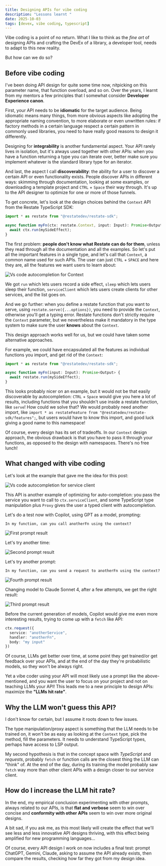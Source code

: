 ```yaml
---
title: Designing APIs for vibe coding
description: "Lessons learnt "
date: 2025-10-03
tags: [devex, vibe coding, typescript]
---
```


Vibe coding is a point of no return. What I like to think as the _fine art_ of designing APIs and crafting the DevEx of a library, a developer tool, needs to adapt to this new reality.

But how can we do so?

## Before vibe coding

I've been doing API design for quite some time now, nitpicking on this parameter name, that function overload, and so on.
Over the years, I learnt from my mentors a few principles that I somewhat consider **Developer Experience canon**.

First, your API needs to be **idiomatic** for the target audience.
Being idiomatic means many things, from more obvious aspects like adopting the appropriate naming convention, to more elaborate or even unwritten rules:
if factory methods in a certain language respect a certain pattern in commonly used libraries, you need to have really good reasons to design it differently.

Designing for **integrability** is another fundamental aspect. Your API rarely lives in isolation, but it's always used together with other APIs:
when you have a function returning a type you can iterate over, better make sure you implement whatever is the standard library type for an iterator.

And last, the aspect I call **discoverability**: the ability for a user to discover a certain API or even functionality exists.
People discover APIs in different ways: skimming through documentation, looking at some examples, or downloading a template project and `CTRL` + `Space` their way through.
It's up to the API designer to optimize for one or more of those funnels.

To get concrete, let's look at the design choices behind the `Context` API from the Restate TypeScript SDK:

```typescript
import * as restate from "@restatedev/restate-sdk";

async function myFn(ctx: restate.Context, input: Input): Promise<Output> {
  await ctx.run(mySideEffect);
}
```

The first problem: **people don't know what Restate can do for them**, unless they read through all the documentation and all the examples.
So let's put all the important features in a single type, and let's call that `Context`, a common name used for such APIs.
The user can just `CTRL` + `SPACE` and here they are, all the features we want users to learn about:

![Vs code autocompletion for Context](../../public/img/vscode-autocompletion.png "Vs code autocompletion for Context")

We got `run` which lets users record a side effect, `sleep` which lets users sleep their function, `serviceClient` which lets users create clients for other services, and the list goes on.

And we go further: when you define a restate function that you want to serve, using `restate.serve({...options})`, you need to provide the `Context`, otherwise you'll get a typing error.
Restate functions don't strictly require the `Context` parameter, but we nevertheless make it mandatory in the type system to make sure the user **knows** about the `Context`.

This design approach works well for us, but we could have taken some alternative approaches.

For example, we could have encapsulated all the features as individual functions you import, and get rid of the `Context`:

```typescript
import * as restate from "@restatedev/restate-sdk";

async function myFn(input: Input): Promise<Output> {
  await restate.run(mySideEffect);
}
```

This looks probably nicer on an example, but it would not be that easily discoverable by autocompletion: `CTRL` + `Space` would give you here a lot of results, including functions that you shouldn't use inside a restate function, like `serve`!
How could we solve that? We would probably need another import, like `import * as restateFeature from "@restatedev/restate-sdk/features";`, but users would have to know this import, and good luck giving a good name to this namespace!

Of course, every design has its set of tradeoffs. In our `Context` design approach, the obvious drawback is that you have to pass it through your functions, as opposed to the design with namespaces. There's no free lunch!

## What changed with vibe coding

Let's look at the example that gave me the idea for this post:

![Vs code autocompletion for service client](../../public/img/vscode-autocompletion-2.png "Vs code autocompletion for service client")

This API is another example of optimizing for auto-completion: you pass the service you want to call to `ctx.serviceClient`, and some TypeScript type manipulation plus `Proxy` gives the user a typed client with autocompletion.

Let's do a test now with Copilot, using GPT as a model, prompting:

```
In my function, can you call anotherFn using the context?
```

![First prompt result](../../public/img/prompt-first-result.png "First prompt result")

Let's try another time:

![Second prompt result](../../public/img/prompt-second-result.png "Second prompt result")

Let's try another prompt:

```
In my function, can you send a request to anotherFn using the context?
```

![Fourth prompt result](../../public/img/prompt-fourth-result.png "Fourth prompt result")

Changing model to Claude Sonnet 4, after a few attempts, we get the right result:

![Third prompt result](../../public/img/prompt-third-result.png "Third prompt result")

Before the current generation of models, Copilot would give me even more interesting results, trying to come up with a `fetch` like API:

```typescript
ctx.request({
  service: "anotherService",
  handler: "anotherFn",
  body: "my input"
})
```

Of course, LLMs get better over time, at some point they get trained/or get feedback over your APIs, and at the end of the day they're probabilistic models, so they won't be always right.

Yet a vibe coder using your API will most likely use a prompt like the above-mentioned, and you want the user to focus on your project and not on teaching LLMs your API!
This leads me to a new principle to design APIs: maximize the **"LLMs hit rate"**.

## Why the LLM won't guess this API?

I don't know for certain, but I assume it roots down to few issues.

The type manipulation/proxy aspect is something that the LLM needs to be trained on,
it won't be as easy as looking at the `Context` type, pick the method, fill the parameters.
It needs to understand TypeScript types, perhaps have access to LSP output.

My second hypothesis is that in the concept space with _TypeScript_ and _requests_,
probably `fetch` or function calls are the closest thing the LLM can "think" of.
At the end of the day, during its training the model probably saw `fetch` way more than other client APIs with a design closer to our service client.

## How do I increase the LLM hit rate?

In the end, my empirical conclusion experimenting with other prompts, always related to our APIs, is that **flat and verbose** seem to win over concise and **conformity with other APIs** seem to win over more original designs.

A bit sad, if you ask me, as this most likely will create the effect that we'll see less and less innovative API designs thriving, with this effect being amplified for new programming languages...

Of course, every API design I work on now includes a final test: prompt ChatGPT, Gemini, Claude, asking to assume the API already exists, then compare the results, checking how far they got from my design idea.
